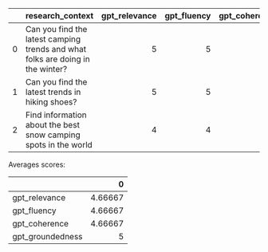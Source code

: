 |    | research_context                                                               |   gpt_relevance |   gpt_fluency |   gpt_coherence |   gpt_groundedness |
|---:|:-------------------------------------------------------------------------------|----------------:|--------------:|----------------:|-------------------:|
|  0 | Can you find the latest camping trends and what folks are doing in the winter? |               5 |             5 |               5 |                  5 |
|  1 | Can you find the latest trends in hiking shoes?                                |               5 |             5 |               5 |                  5 |
|  2 | Find information about the best snow camping spots in the world                |               4 |             4 |               4 |                  5 |

Averages scores:

|                  |       0 |
|:-----------------|--------:|
| gpt_relevance    | 4.66667 |
| gpt_fluency      | 4.66667 |
| gpt_coherence    | 4.66667 |
| gpt_groundedness | 5       |